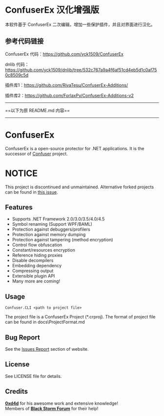 # ConfuserEx 汉化增强版

本软件基于 ConfuserEx 二次编辑，增加一些保护插件，并且对界面进行汉化。

## 参考代码链接

ConfuserEx 代码：https://github.com/yck1509/ConfuserEx

dnlib 代码：https://github.com/yck1509/dnlib/tree/532c767a9a4f6af51cd4eb5d1c0af750c8509c5d

插件库1：https://github.com/RivaTesu/ConfuserEx-Additions/

插件库2：https://github.com/ForlaxPy/ConfuserEx-Additions-v2

---

==以下为原 README.md 内容==

---

ConfuserEx
========

ConfuserEx is a open-source protector for .NET applications.
It is the successor of [Confuser](http://confuser.codeplex.com) project.

NOTICE
======
This project is discontinued and unmaintained. Alternative forked projects can be found in [this issue](https://github.com/yck1509/ConfuserEx/issues/671).

Features
--------
* Supports .NET Framework 2.0/3.0/3.5/4.0/4.5
* Symbol renaming (Support WPF/BAML)
* Protection against debuggers/profilers
* Protection against memory dumping
* Protection against tampering (method encryption)
* Control flow obfuscation
* Constant/resources encryption
* Reference hiding proxies
* Disable decompilers
* Embedding dependency
* Compressing output
* Extensible plugin API
* Many more are coming!

Usage
-----
`Confuser.CLI <path to project file>`

The project file is a ConfuserEx Project (*.crproj).
The format of project file can be found in docs\ProjectFormat.md

Bug Report
----------
See the [Issues Report](http://yck1509.github.io/ConfuserEx/issues/) section of website.


License
-------
See LICENSE file for details.

Credits
-------
**[0xd4d](https://github.com/0xd4d)** for his awesome work and extensive knowledge!  
Members of **[Black Storm Forum](http://board.b-at-s.info/)** for their help!

